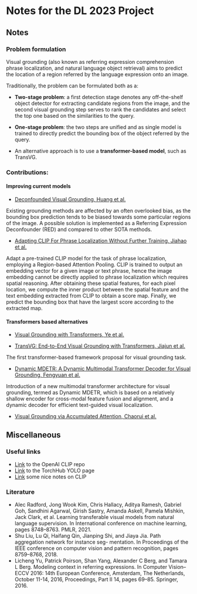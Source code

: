 # Notes for the DL 2023 Project

## Notes

### Problem formulation

Visual grounding (also known as referring expression comprehension phrase localization, and natural language object
retrieval) aims to predict the location of a region referred by the language expression onto an image.

Traditionally, the problem can be formulated both as a:

- **Two-stage problem**: a first detection stage denotes any off-the-shelf object detector for extracting candidate
  regions from the image, and the second visual grounding step serves to rank the candidates and select the top one
  based on
  the similarities to the query.
- **One-stage problem**: the two steps are unified and as single model is trained to directly predict the bounding box
  of the object referred by the query.


- An alternative approach is to use a **transformer-based model**, such as TransVG.

### Contributions:

#### Improving current models

- [Deconfounded Visual Grounding, Huang et al.](https://ink.library.smu.edu.sg/sis_research/7484/)

Existing grounding methods are affected by an often overlooked bias, as the bounding box prediction tends to be biased
towards some particular regions of the image. A possible solution is implemented as a Referring Expression
Deconfounder (RED) and compared to other SOTA methods.

- [Adapting CLIP For Phrase Localization Without Further Training, Jiahao et al.](http://arxiv.org/abs/2204.03647)

Adapt a pre-trained CLIP model for the task of phrase localization, employing a Region-based Attention Pooling. CLIP is
trained to output an embedding vector for a given image or text phrase, hence the image embedding cannot be directly
applied to phrase localization which requires spatial reasoning. After obtaining these spatial features, for each pixel
location, we compute the inner product between the spatial feature and the text embedding extracted from CLIP to obtain
a score map. Finally, we predict the bounding box that have the largest score according to the extracted map.

#### Transformers based alternatives

- [Visual Grounding with Transformers, Ye et al.](https://ieeexplore.ieee.org/document/9859880)

- [TransVG: End-to-End Visual Grounding with Transformers, Jiajun et al.](https://ieeexplore.ieee.org/document/9710016)

The first transformer-based framework proposal for visual grounding task.

- [Dynamic MDETR: A Dynamic Multimodal Transformer Decoder for Visual Grounding, Fengyuan et al.](https://arxiv.org/abs/2209.13959)

Introduction of a new multimodal transformer architecture for visual grounding, termed as Dynamic MDETR, which is based
on a relatively shallow encoder for cross-modal feature fusion and alignment, and a dynamic decoder for efficient
text-guided visual localization.

- [Visual Grounding via Accumulated Attention, Chaorui et al.](https://openaccess.thecvf.com/content_cvpr_2018/papers/Deng_Visual_Grounding_via_CVPR_2018_paper.pdf)

## Miscellaneous

### Useful links

- [Link](https://github.com/openai/CLIP) to the OpenAI CLIP repo
- [Link](https://pytorch.org/hub/ultralytics_yolov5/) to the TorchHub YOLO page
- [Link](https://github.com/halixness/understanding-CLIP) some nice notes on CLIP

### Literature

- Alec Radford, Jong Wook Kim, Chris Hallacy, Aditya Ramesh, Gabriel Goh, Sandhini Agarwal, Girish Sastry, Amanda
  Askell, Pamela Mishkin, Jack Clark, et al. Learning transferable visual models from natural language supervision. In
  International conference on machine learning, pages 8748–8763. PMLR, 2021.
- Shu Liu, Lu Qi, Haifang Qin, Jianping Shi, and Jiaya Jia. Path aggregation network for instance seg- mentation. In
  Proceedings of the IEEE conference on computer vision and pattern recognition, pages 8759–8768, 2018.
- Licheng Yu, Patrick Poirson, Shan Yang, Alexander C Berg, and Tamara L Berg. Modeling context in referring
  expressions. In Computer Vision–ECCV 2016: 14th European Conference, Amsterdam, The Netherlands, October 11-14, 2016,
  Proceedings, Part II 14, pages 69–85. Springer, 2016.